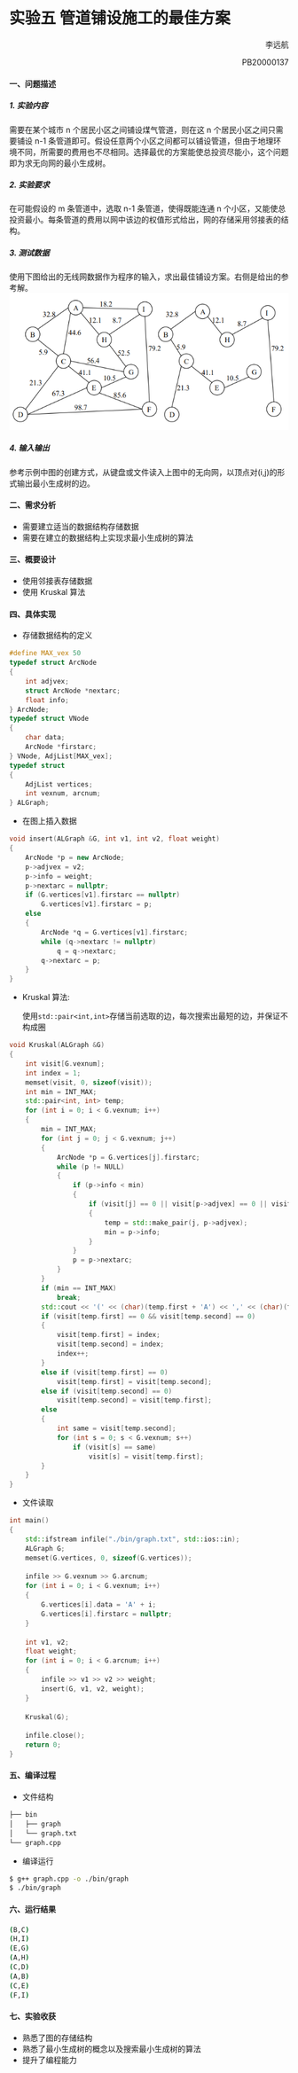 # 实验五 管道铺设施工的最佳方案

<p style="text-align:right">李远航</p>
<p style="text-align:right">PB20000137</p>

#### 一、问题描述

##### 1. 实验内容

需要在某个城市 n 个居民小区之间铺设煤气管道，则在这 n 个居民小区之间只需要铺设 n-1 条管道即可。假设任意两个小区之间都可以铺设管道，但由于地理环境不同，所需要的费用也不尽相同。选择最优的方案能使总投资尽能小，这个问题即为求无向网的最小生成树。

##### 2. 实验要求

在可能假设的 m 条管道中，选取 n-1 条管道，使得既能连通 n 个小区，又能使总投资最小。每条管道的费用以网中该边的权值形式给出，网的存储采用邻接表的结构。

##### 3. 测试数据

使用下图给出的无线网数据作为程序的输入，求出最佳铺设方案。右侧是给出的参考解。
![](./data.png)

##### 4. 输入输出

参考示例中图的创建方式，从键盘或文件读入上图中的无向网，以顶点对(i,j)的形式输出最小生成树的边。

#### 二、需求分析

- 需要建立适当的数据结构存储数据
- 需要在建立的数据结构上实现求最小生成树的算法

#### 三、概要设计

- 使用邻接表存储数据
- 使用 Kruskal 算法

#### 四、具体实现

- 存储数据结构的定义

```c++
#define MAX_vex 50
typedef struct ArcNode
{
    int adjvex;
    struct ArcNode *nextarc;
    float info;
} ArcNode;
typedef struct VNode
{
    char data;
    ArcNode *firstarc;
} VNode, AdjList[MAX_vex];
typedef struct
{
    AdjList vertices;
    int vexnum, arcnum;
} ALGraph;
```

- 在图上插入数据

```c++
void insert(ALGraph &G, int v1, int v2, float weight)
{
    ArcNode *p = new ArcNode;
    p->adjvex = v2;
    p->info = weight;
    p->nextarc = nullptr;
    if (G.vertices[v1].firstarc == nullptr)
        G.vertices[v1].firstarc = p;
    else
    {
        ArcNode *q = G.vertices[v1].firstarc;
        while (q->nextarc != nullptr)
            q = q->nextarc;
        q->nextarc = p;
    }
}
```

- Kruskal 算法:

  使用`std::pair<int,int>`存储当前选取的边，每次搜索出最短的边，并保证不构成圈

```c++
void Kruskal(ALGraph &G)
{
    int visit[G.vexnum];
    int index = 1;
    memset(visit, 0, sizeof(visit));
    int min = INT_MAX;
    std::pair<int, int> temp;
    for (int i = 0; i < G.vexnum; i++)
    {
        min = INT_MAX;
        for (int j = 0; j < G.vexnum; j++)
        {
            ArcNode *p = G.vertices[j].firstarc;
            while (p != NULL)
            {
                if (p->info < min)
                {
                    if (visit[j] == 0 || visit[p->adjvex] == 0 || visit[j] != visit[p->adjvex])
                    {
                        temp = std::make_pair(j, p->adjvex);
                        min = p->info;
                    }
                }
                p = p->nextarc;
            }
        }
        if (min == INT_MAX)
            break;
        std::cout << '(' << (char)(temp.first + 'A') << ',' << (char)(temp.second + 'A') << ')' << std::endl;
        if (visit[temp.first] == 0 && visit[temp.second] == 0)
        {
            visit[temp.first] = index;
            visit[temp.second] = index;
            index++;
        }
        else if (visit[temp.first] == 0)
            visit[temp.first] = visit[temp.second];
        else if (visit[temp.second] == 0)
            visit[temp.second] = visit[temp.first];
        else
        {
            int same = visit[temp.second];
            for (int s = 0; s < G.vexnum; s++)
                if (visit[s] == same)
                    visit[s] = visit[temp.first];
        }
    }
}
```

- 文件读取

```c++
int main()
{
    std::ifstream infile("./bin/graph.txt", std::ios::in);
    ALGraph G;
    memset(G.vertices, 0, sizeof(G.vertices));

    infile >> G.vexnum >> G.arcnum;
    for (int i = 0; i < G.vexnum; i++)
    {
        G.vertices[i].data = 'A' + i;
        G.vertices[i].firstarc = nullptr;
    }

    int v1, v2;
    float weight;
    for (int i = 0; i < G.arcnum; i++)
    {
        infile >> v1 >> v2 >> weight;
        insert(G, v1, v2, weight);
    }

    Kruskal(G);

    infile.close();
    return 0;
}
```

#### 五、编译过程

- 文件结构

```bash
├── bin
│   ├── graph
│   └── graph.txt
└── graph.cpp
```

- 编译运行

```bash
$ g++ graph.cpp -o ./bin/graph
$ ./bin/graph
```

#### 六、运行结果

```bash
(B,C)
(H,I)
(E,G)
(A,H)
(C,D)
(A,B)
(C,E)
(F,I)
```

#### 七、实验收获

- 熟悉了图的存储结构
- 熟悉了最小生成树的概念以及搜索最小生成树的算法
- 提升了编程能力
